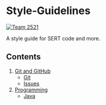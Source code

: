 # Style-Guidelines

[![Team 2521][team-img]][team-url]

A style guide for SERT code and more.

## Contents

1. [Git and GitHub](https://github.com/SouthEugeneRoboticsTeam/Style-Guidelines/tree/master/Git%20and%20GitHub)
	- [Git](https://github.com/SouthEugeneRoboticsTeam/Style-Guidelines/tree/master/Git%20and%20GitHub/Git.md)
	- [Issues](https://github.com/SouthEugeneRoboticsTeam/Style-Guidelines/tree/master/Git%20and%20GitHub/Issues.md)
2. [Programming](https://github.com/SouthEugeneRoboticsTeam/Style-Guidelines/tree/master/Programming)
	- [Java](https://github.com/SouthEugeneRoboticsTeam/Style-Guidelines/tree/master/Programming/Java.md)

<!-- Badge URLs -->

[team-img]:     https://img.shields.io/badge/team-2521-7d26cd.svg?style=flat-square
[team-url]:     https://sert2521.org
